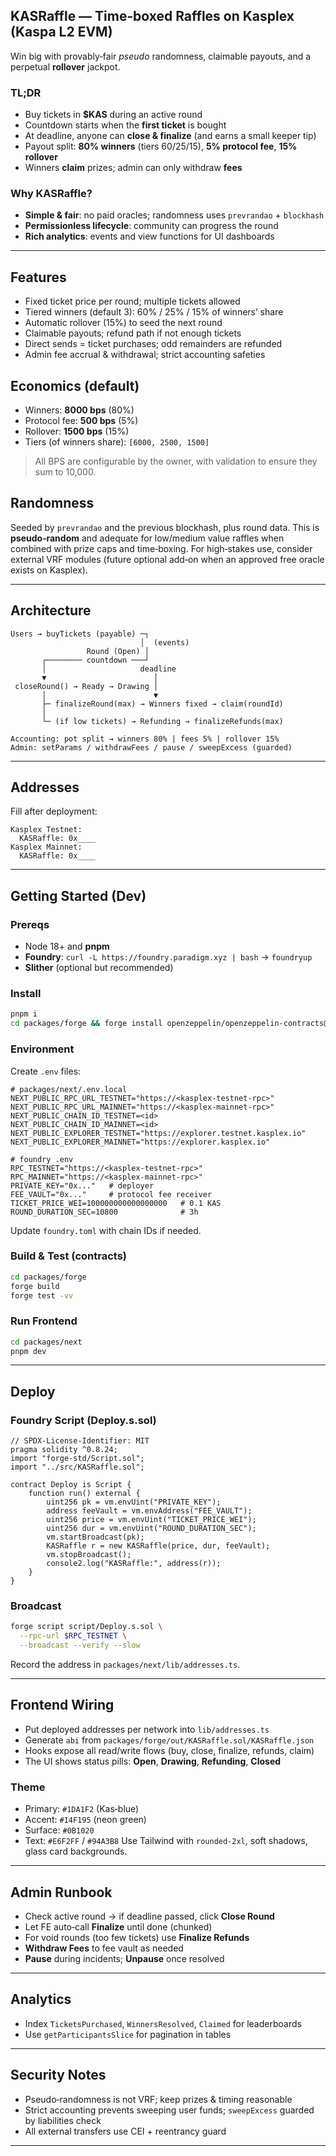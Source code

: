 ## KASRaffle — Time‑boxed Raffles on Kasplex (Kaspa L2 EVM)

Win big with provably‑fair *pseudo* randomness, claimable payouts, and a perpetual **rollover** jackpot.

### TL;DR

* Buy tickets in **$KAS** during an active round
* Countdown starts when the **first ticket** is bought
* At deadline, anyone can **close & finalize** (and earns a small keeper tip)
* Payout split: **80% winners** (tiers 60/25/15), **5% protocol fee**, **15% rollover**
* Winners **claim** prizes; admin can only withdraw **fees**

### Why KASRaffle?

* **Simple & fair**: no paid oracles; randomness uses `prevrandao` + `blockhash`
* **Permissionless lifecycle**: community can progress the round
* **Rich analytics**: events and view functions for UI dashboards

---

## Features

* Fixed ticket price per round; multiple tickets allowed
* Tiered winners (default 3): 60% / 25% / 15% of winners’ share
* Automatic rollover (15%) to seed the next round
* Claimable payouts; refund path if not enough tickets
* Direct sends = ticket purchases; odd remainders are refunded
* Admin fee accrual & withdrawal; strict accounting safeties

## Economics (default)

* Winners: **8000 bps** (80%)
* Protocol fee: **500 bps** (5%)
* Rollover: **1500 bps** (15%)
* Tiers (of winners share): `[6000, 2500, 1500]`

> All BPS are configurable by the owner, with validation to ensure they sum to 10,000.

## Randomness

Seeded by `prevrandao` and the previous blockhash, plus round data. This is **pseudo‑random** and adequate for low/medium value raffles when combined with prize caps and time‑boxing. For high‑stakes use, consider external VRF modules (future optional add‑on when an approved free oracle exists on Kasplex).

---

## Architecture

```
Users → buyTickets (payable) ─┐
                             │  (events)
                 Round (Open) │
       ┌──────── countdown ───┘
       │                     deadline
       ▼                        │
 closeRound() → Ready → Drawing │
       │                        ▼
       ├─ finalizeRound(max) → Winners fixed → claim(roundId)
       │
       └─ (if low tickets) → Refunding → finalizeRefunds(max)

Accounting: pot split → winners 80% | fees 5% | rollover 15%
Admin: setParams / withdrawFees / pause / sweepExcess (guarded)
```

---

## Addresses

Fill after deployment:

```
Kasplex Testnet:
  KASRaffle: 0x____
Kasplex Mainnet:
  KASRaffle: 0x____
```

---

## Getting Started (Dev)

### Prereqs

* Node 18+ and **pnpm**
* **Foundry**: `curl -L https://foundry.paradigm.xyz | bash` → `foundryup`
* **Slither** (optional but recommended)

### Install

```bash
pnpm i
cd packages/forge && forge install openzeppelin/openzeppelin-contracts@v5.0.2
```

### Environment

Create `.env` files:

```
# packages/next/.env.local
NEXT_PUBLIC_RPC_URL_TESTNET="https://<kasplex-testnet-rpc>"
NEXT_PUBLIC_RPC_URL_MAINNET="https://<kasplex-mainnet-rpc>"
NEXT_PUBLIC_CHAIN_ID_TESTNET=<id>
NEXT_PUBLIC_CHAIN_ID_MAINNET=<id>
NEXT_PUBLIC_EXPLORER_TESTNET="https://explorer.testnet.kasplex.io"
NEXT_PUBLIC_EXPLORER_MAINNET="https://explorer.kasplex.io"
```

```
# foundry .env
RPC_TESTNET="https://<kasplex-testnet-rpc>"
RPC_MAINNET="https://<kasplex-mainnet-rpc>"
PRIVATE_KEY="0x..."   # deployer
FEE_VAULT="0x..."     # protocol fee receiver
TICKET_PRICE_WEI=100000000000000000   # 0.1 KAS
ROUND_DURATION_SEC=10800              # 3h
```

Update `foundry.toml` with chain IDs if needed.

### Build & Test (contracts)

```bash
cd packages/forge
forge build
forge test -vv
```

### Run Frontend

```bash
cd packages/next
pnpm dev
```

---

## Deploy

### Foundry Script (Deploy.s.sol)

```solidity
// SPDX-License-Identifier: MIT
pragma solidity ^0.8.24;
import "forge-std/Script.sol";
import "../src/KASRaffle.sol";

contract Deploy is Script {
    function run() external {
        uint256 pk = vm.envUint("PRIVATE_KEY");
        address feeVault = vm.envAddress("FEE_VAULT");
        uint256 price = vm.envUint("TICKET_PRICE_WEI");
        uint256 dur = vm.envUint("ROUND_DURATION_SEC");
        vm.startBroadcast(pk);
        KASRaffle r = new KASRaffle(price, dur, feeVault);
        vm.stopBroadcast();
        console2.log("KASRaffle:", address(r));
    }
}
```

### Broadcast

```bash
forge script script/Deploy.s.sol \
  --rpc-url $RPC_TESTNET \
  --broadcast --verify --slow
```

Record the address in `packages/next/lib/addresses.ts`.

---

## Frontend Wiring

* Put deployed addresses per network into `lib/addresses.ts`
* Generate `abi` from `packages/forge/out/KASRaffle.sol/KASRaffle.json`
* Hooks expose all read/write flows (buy, close, finalize, refunds, claim)
* The UI shows status pills: **Open**, **Drawing**, **Refunding**, **Closed**

### Theme

* Primary: `#1DA1F2` (Kas‑blue)
* Accent: `#14F195` (neon green)
* Surface: `#0B1020`
* Text: `#E6F2FF` / `#94A3B8`
  Use Tailwind with `rounded-2xl`, soft shadows, glass card backgrounds.

---

## Admin Runbook

* Check active round → if deadline passed, click **Close Round**
* Let FE auto‑call **Finalize** until done (chunked)
* For void rounds (too few tickets) use **Finalize Refunds**
* **Withdraw Fees** to fee vault as needed
* **Pause** during incidents; **Unpause** once resolved

---

## Analytics

* Index `TicketsPurchased`, `WinnersResolved`, `Claimed` for leaderboards
* Use `getParticipantsSlice` for pagination in tables

---

## Security Notes

* Pseudo‑randomness is not VRF; keep prizes & timing reasonable
* Strict accounting prevents sweeping user funds; `sweepExcess` guarded by liabilities check
* All external transfers use CEI + reentrancy guard

---
